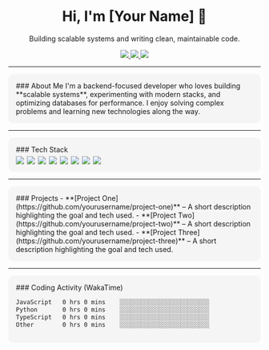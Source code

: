 <!-- ======================== HEADER ======================== -->
<h1 align="center">Hi, I'm [Your Name] 👋</h1>
<p align="center">Building scalable systems and writing clean, maintainable code.</p>

<!-- ======================== SOCIAL LINKS ======================== -->
<p align="center">
  <a href="https://www.linkedin.com/in/your-linkedin/">
    <img src="https://img.shields.io/badge/LinkedIn-0077B5?style=for-the-badge&logo=linkedin&logoColor=white"/>
  </a>
  <a href="https://twitter.com/your-twitter/">
    <img src="https://img.shields.io/badge/Twitter-1DA1F2?style=for-the-badge&logo=twitter&logoColor=white"/>
  </a>
  <a href="https://your-portfolio.com/">
    <img src="https://img.shields.io/badge/Portfolio-333333?style=for-the-badge&logo=google-chrome&logoColor=white"/>
  </a>
</p>

---

<!-- ======================== ABOUT ME ======================== -->
<div style="background-color:#f5f5f5; padding:15px; border-radius:10px;">
### About Me
I'm a backend-focused developer who loves building **scalable systems**, experimenting with modern stacks, and optimizing databases for performance.  
I enjoy solving complex problems and learning new technologies along the way.
</div>

---

<!-- ======================== TECH STACK ======================== -->
<div style="background-color:#f5f5f5; padding:15px; border-radius:10px; margin-top:10px;">
### Tech Stack
<div style="display:flex; flex-wrap: wrap; gap: 6px; margin-top:5px;">
  <img src="https://img.shields.io/badge/JavaScript-F7DF1E?style=flat-square&logo=javascript&logoColor=black"/>
  <img src="https://img.shields.io/badge/TypeScript-3178C6?style=flat-square&logo=typescript&logoColor=white"/>
  <img src="https://img.shields.io/badge/React-20232A?style=flat-square&logo=react&logoColor=61DAFB"/>
  <img src="https://img.shields.io/badge/Node.js-339933?style=flat-square&logo=nodedotjs&logoColor=white"/>
  <img src="https://img.shields.io/badge/Next.js-000000?style=flat-square&logo=nextdotjs&logoColor=white"/>
  <img src="https://img.shields.io/badge/PostgreSQL-336791?style=flat-square&logo=postgresql&logoColor=white"/>
  <img src="https://img.shields.io/badge/Docker-2496ED?style=flat-square&logo=docker&logoColor=white"/>
  <img src="https://img.shields.io/badge/AWS-232F3E?style=flat-square&logo=amazonaws&logoColor=white"/>
</div>
</div>

---

<!-- ======================== PROJECTS ======================== -->
<div style="background-color:#f5f5f5; padding:15px; border-radius:10px; margin-top:10px;">
### Projects
- **[Project One](https://github.com/yourusername/project-one)** – A short description highlighting the goal and tech used.
- **[Project Two](https://github.com/yourusername/project-two)** – A short description highlighting the goal and tech used.
- **[Project Three](https://github.com/yourusername/project-three)** – A short description highlighting the goal and tech used.
</div>

---

<!-- ======================== WAKATIME STATS ======================== -->
<div style="background-color:#f5f5f5; padding:15px; border-radius:10px; margin-top:10px;">
### Coding Activity (WakaTime)

<!--START_SECTION:waka-->

```txt
JavaScript   0 hrs 0 mins    ░░░░░░░░░░░░░░░░░░░░░░░░░
Python       0 hrs 0 mins    ░░░░░░░░░░░░░░░░░░░░░░░░░
TypeScript   0 hrs 0 mins    ░░░░░░░░░░░░░░░░░░░░░░░░░
Other        0 hrs 0 mins    ░░░░░░░░░░░░░░░░░░░░░░░░░
